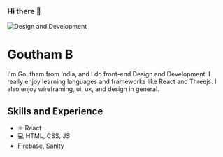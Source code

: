 ### Hi there 👋

![Design and Development](https://github.com/adriantwarog/adriantwarog/blob/master/freeCodeCamp.jpg)

# Goutham B
I'm Goutham from India, and I do front-end Design and Development. I really enjoy learning languages and frameworks like React and Threejs. I also enjoy wireframing, ui, ux, and design in general. 

## Skills and Experience
* ⚛ React
* 💻 HTML, CSS, JS
* Firebase, Sanity


